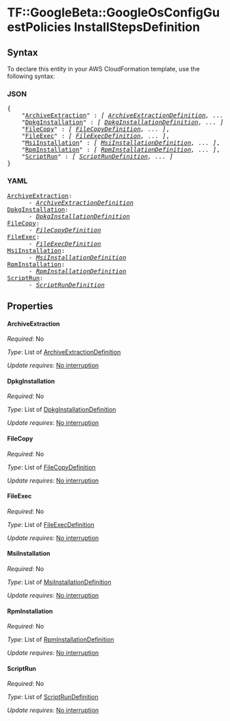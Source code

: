 # TF::GoogleBeta::GoogleOsConfigGuestPolicies InstallStepsDefinition

## Syntax

To declare this entity in your AWS CloudFormation template, use the following syntax:

### JSON

<pre>
{
    "<a href="#archiveextraction" title="ArchiveExtraction">ArchiveExtraction</a>" : <i>[ <a href="archiveextractiondefinition.md">ArchiveExtractionDefinition</a>, ... ]</i>,
    "<a href="#dpkginstallation" title="DpkgInstallation">DpkgInstallation</a>" : <i>[ <a href="dpkginstallationdefinition.md">DpkgInstallationDefinition</a>, ... ]</i>,
    "<a href="#filecopy" title="FileCopy">FileCopy</a>" : <i>[ <a href="filecopydefinition.md">FileCopyDefinition</a>, ... ]</i>,
    "<a href="#fileexec" title="FileExec">FileExec</a>" : <i>[ <a href="fileexecdefinition.md">FileExecDefinition</a>, ... ]</i>,
    "<a href="#msiinstallation" title="MsiInstallation">MsiInstallation</a>" : <i>[ <a href="msiinstallationdefinition.md">MsiInstallationDefinition</a>, ... ]</i>,
    "<a href="#rpminstallation" title="RpmInstallation">RpmInstallation</a>" : <i>[ <a href="rpminstallationdefinition.md">RpmInstallationDefinition</a>, ... ]</i>,
    "<a href="#scriptrun" title="ScriptRun">ScriptRun</a>" : <i>[ <a href="scriptrundefinition.md">ScriptRunDefinition</a>, ... ]</i>
}
</pre>

### YAML

<pre>
<a href="#archiveextraction" title="ArchiveExtraction">ArchiveExtraction</a>: <i>
      - <a href="archiveextractiondefinition.md">ArchiveExtractionDefinition</a></i>
<a href="#dpkginstallation" title="DpkgInstallation">DpkgInstallation</a>: <i>
      - <a href="dpkginstallationdefinition.md">DpkgInstallationDefinition</a></i>
<a href="#filecopy" title="FileCopy">FileCopy</a>: <i>
      - <a href="filecopydefinition.md">FileCopyDefinition</a></i>
<a href="#fileexec" title="FileExec">FileExec</a>: <i>
      - <a href="fileexecdefinition.md">FileExecDefinition</a></i>
<a href="#msiinstallation" title="MsiInstallation">MsiInstallation</a>: <i>
      - <a href="msiinstallationdefinition.md">MsiInstallationDefinition</a></i>
<a href="#rpminstallation" title="RpmInstallation">RpmInstallation</a>: <i>
      - <a href="rpminstallationdefinition.md">RpmInstallationDefinition</a></i>
<a href="#scriptrun" title="ScriptRun">ScriptRun</a>: <i>
      - <a href="scriptrundefinition.md">ScriptRunDefinition</a></i>
</pre>

## Properties

#### ArchiveExtraction

_Required_: No

_Type_: List of <a href="archiveextractiondefinition.md">ArchiveExtractionDefinition</a>

_Update requires_: [No interruption](https://docs.aws.amazon.com/AWSCloudFormation/latest/UserGuide/using-cfn-updating-stacks-update-behaviors.html#update-no-interrupt)

#### DpkgInstallation

_Required_: No

_Type_: List of <a href="dpkginstallationdefinition.md">DpkgInstallationDefinition</a>

_Update requires_: [No interruption](https://docs.aws.amazon.com/AWSCloudFormation/latest/UserGuide/using-cfn-updating-stacks-update-behaviors.html#update-no-interrupt)

#### FileCopy

_Required_: No

_Type_: List of <a href="filecopydefinition.md">FileCopyDefinition</a>

_Update requires_: [No interruption](https://docs.aws.amazon.com/AWSCloudFormation/latest/UserGuide/using-cfn-updating-stacks-update-behaviors.html#update-no-interrupt)

#### FileExec

_Required_: No

_Type_: List of <a href="fileexecdefinition.md">FileExecDefinition</a>

_Update requires_: [No interruption](https://docs.aws.amazon.com/AWSCloudFormation/latest/UserGuide/using-cfn-updating-stacks-update-behaviors.html#update-no-interrupt)

#### MsiInstallation

_Required_: No

_Type_: List of <a href="msiinstallationdefinition.md">MsiInstallationDefinition</a>

_Update requires_: [No interruption](https://docs.aws.amazon.com/AWSCloudFormation/latest/UserGuide/using-cfn-updating-stacks-update-behaviors.html#update-no-interrupt)

#### RpmInstallation

_Required_: No

_Type_: List of <a href="rpminstallationdefinition.md">RpmInstallationDefinition</a>

_Update requires_: [No interruption](https://docs.aws.amazon.com/AWSCloudFormation/latest/UserGuide/using-cfn-updating-stacks-update-behaviors.html#update-no-interrupt)

#### ScriptRun

_Required_: No

_Type_: List of <a href="scriptrundefinition.md">ScriptRunDefinition</a>

_Update requires_: [No interruption](https://docs.aws.amazon.com/AWSCloudFormation/latest/UserGuide/using-cfn-updating-stacks-update-behaviors.html#update-no-interrupt)

